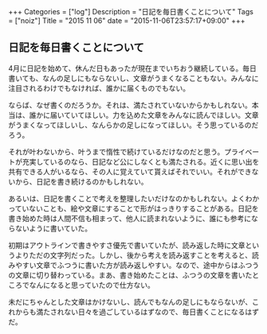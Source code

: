+++
Categories = ["log"]
Description = "日記を毎日書くことについて"
Tags = ["noiz"]
Title = "2015 11 06"
date = "2015-11-06T23:57:17+09:00"
+++

## 日記を毎日書くことについて
4月に日記を始めて、休んだ日もあったが現在までいちおう継続している。毎日書いても、なんの足しにもならないし、文章がうまくなることもない。みんなに注目されるわけでもなければ、誰かに届くものでもない。

ならば、なぜ書くのだろうか。それは、満たされていないからかもしれない。本当は、誰かに届いていてほしい。力を込めた文章をみんなに読んでほしい。文章がうまくなってほしいし、なんらかの足しになってほしい。そう思っているのだろう。

それが叶わないから、叶うまで惰性で続けているだけなのだと思う。プライベートが充実しているのなら、日記など公にしなくとも満たされる。近くに思い出を共有できる人がいるなら、その人に覚えていて貰えばそれでいい。それができないから、日記を書き続けるのかもしれない。

あるいは、日記を書くことで考えを整理したいだけなのかもしれない。よくわかっていないことも、絵や文章にすることで形がはっきりすることがある。日記を書き始めた時は人間不信も相まって、他人に読まれないように、誰にも参考にならないように書いていた。

初期はアウトラインで書きやすさ優先で書いていたが、読み返した時に文章というよりただの文字列だった。しかし、後から考えを読み返すことを考えると、読みやすい文章でふつうに書いた方が読み返しやすい。なので、途中からはふつうの文章に切り替わっている。まあ、書き始めたことは、ふつうの文章を書いたところでなんになると思っていたので仕方ない。

未だにちゃんとした文章はかけないし、読んでもなんの足しにもならないが、これからも満たされない日々を過ごしているはずなので、毎日書くことになるはずだ。

